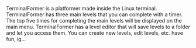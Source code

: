 TerminalFormer is a platformer made inside the Linux terminal. 
TerminalFormer has three main levels that you can complete with a timer. The top five times for completing the main levels will be displayed on the main menu. 
TerminalFormer has a level editor that will save levels to a folder and let you access them. You can create new levels, edit levels, etc. 
have fun, ig...
